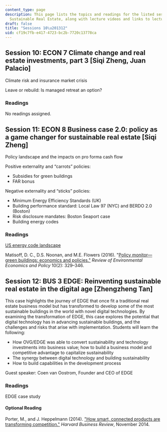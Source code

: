 ```yaml
---
content_type: page
description: This page lists the topics and readings for the listed sessions of 11.350
  Sustainable Real Estate, along with lecture videos and links to lecture slides.
draft: false
title: "Sessions 10\u201312"
uid: cf19c7fb-e417-4723-bc2b-7720c13778ca
---
```

## Session 10: ECON 7 Climate change and real estate investments, part 3 \[Siqi Zheng, Juan Palacio\]

Climate risk and insurance market crisis  

Leave or rebuild: Is managed retreat an option?  

### Readings

No readings assigned.

## Session 11: ECON 8 Business case 2.0: policy as a game changer for sustainable real estate \[Siqi Zheng\]   

Policy landscape and the impacts on pro forma cash flow   

Positive externality and “carrots” policies:   

- Subsidies for green buildings   
- FAR bonus   

Negative externality and “sticks” policies:

- Minimum Energy Efficiency Standards (UK)   
- Building performance standard: Local Law 97 (NYC) and BERDO 2.0 (Boston)   
- Risk disclosure mandates: Boston Seaport case   
- Building energy codes   

### Readings

[US energy code landscape](https://www.energycodes.gov/status)

Matisoff, D. C., D.S. Noonan, and M.E. Flowers (2016). "[Policy monitor—green buildings: economics and policies."](https://www.journals.uchicago.edu/doi/full/10.1093/reep/rew009) *Review of Environmental Economics and Policy* 10(2): 329–346.

## Session 12: BUS 3 EDGE: Reinventing sustainable real estate in the digital age \[Zhengzheng Tan\]  

This case highlights the journey of EDGE that once fit a traditional real estate business model but has transformed to develop some of the most sustainable buildings in the world with novel digital technologies. By examining the transformation of EDGE, this case explores the potential that digital technology has in advancing sustainable buildings, and the challenges and risks that arise with implementation. Students will learn the following:

- How OVG/EDGE was able to convert sustainability and technology investments into business value; how to build a business model and competitive advantage to capitalize sustainability
- The synergy between digital technology and building sustainability
- How to build capabilities in the development process 

Guest speaker: Coen van Oostrom, Founder and CEO of EDGE

### Readings

EDGE case study

#### Optional Reading

Porter, M., and J. Heppelmann (2014). ["How smart, connected products are transforming competition."](https://hbr.org/2014/11/how-smart-connected-products-are-transforming-competition) *Harvard Business Review*, November 2014.
